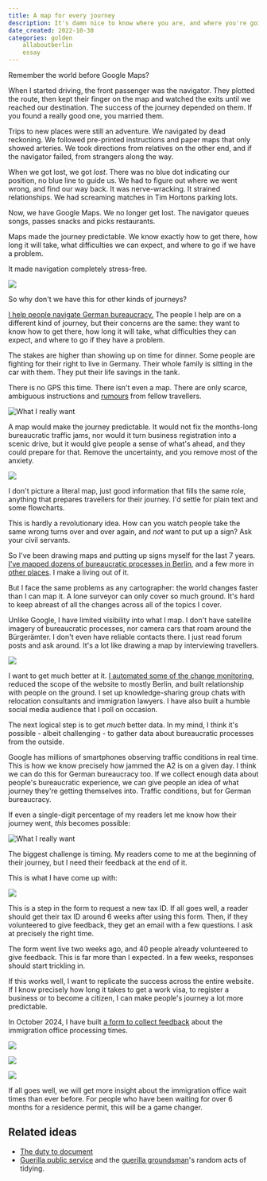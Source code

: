 ```yaml
---
title: A map for every journey
description: It's damn nice to know where you are, and where you're going.
date_created: 2022-10-30
categories: golden
    allaboutberlin
    essay
---
```


Remember the world before Google Maps?

When I started driving, the front passenger was the navigator. They plotted the route, then kept their finger on the map and watched the exits until we reached our destination. The success of the journey depended on them. If you found a really good one, you married them.

Trips to new places were still an adventure. We navigated by dead reckoning. We followed pre-printed instructions and paper maps that only showed arteries. We took directions from relatives on the other end, and if the navigator failed, from strangers along the way.

When we got lost, we got *lost*. There was no blue dot indicating our position, no blue line to guide us. We had to figure out where we went wrong, and find our way back. It was nerve-wracking. It strained relationships. We had screaming matches in Tim Hortons parking lots.

Now, we have Google Maps. We no longer get lost. The navigator queues songs, passes snacks and picks restaurants.

Maps made the journey predictable. We know exactly how to get there, how long it will take, what difficulties we can expect, and where to go if we have a problem.

It made navigation completely stress-free.

![](/images/illustrations/map-predictability.png)

So why don't we have this for other kinds of journeys?

[I help people navigate German bureaucracy.](/projects/all-about-berlin) The people I help are on a different kind of journey, but their concerns are the same: they want to know how to get there, how long it will take, what difficulties they can expect, and where to go if they have a problem.

The stakes are higher than showing up on time for dinner. Some people are fighting for their right to live in Germany. Their whole family is sitting in the car with them. They put their life savings in the tank.

There is no GPS this time. There isn't even a map. There are only scarce, ambiguous instructions and [rumours](/blog/berlin-buergeramt-experiment) from fellow travellers.

![](/images/illustrations/bureaucratic-roadblock-berlin.png "What I really want")

A map would make the journey predictable. It would not fix the months-long bureaucratic traffic jams, nor would it turn business registration into a scenic drive, but it would give people a sense of what's ahead, and they could prepare for that. Remove the uncertainty, and you remove most of the anxiety.

![](/images/illustrations/bureaucratic-map.png)

I don't picture a literal map, just good information that fills the same role, anything that prepares travellers for their journey. I'd settle for plain text and some flowcharts.

This is hardly a revolutionary idea. How can you watch people take the same wrong turns over and over again, and *not* want to put up a sign? Ask your civil servants.

So I've been drawing maps and putting up signs myself for the last 7 years. [I've mapped dozens of bureaucratic processes in Berlin](https://allaboutberlin.com/), and a few more in [other places](/blog/indian-tourist-visa-kathmandu). I make a living out of it.

But I face the same problems as any cartographer: the world changes faster than I can map it. A lone surveyor can only cover so much ground. It's hard to keep abreast of all the changes across all of the topics I cover.

Unlike Google, I have limited visibility into what I map. I don't have satellite imagery of bureaucratic processes, nor camera cars that roam around the Bürgerämter. I don't even have reliable contacts there. I just read forum posts and ask around. It's a lot like drawing a map by interviewing travellers.

![](/images/illustrations/mapping-from-user-feedback.png)

I want to get much better at it. [I automated some of the change monitoring](https://twitter.com/aboutberlin/status/1554005282178596864), reduced the scope of the website to mostly Berlin, and built relationship with people on the ground. I set up knowledge-sharing group chats with relocation consultants and immigration lawyers. I have also built a humble social media audience that I poll on occasion.

The next logical step is to get *much* better data. In my mind, I think it's possible - albeit challenging - to gather data about bureaucratic processes from the outside.

Google has millions of smartphones observing traffic conditions in real time. This is how we know precisely how jammed the A2 is on a given day. I think we can do this for German bureaucracy too. If we collect enough data about people's bureaucratic experience, we can give people an idea of what journey they're getting themselves into. Traffic conditions, but for German bureaucracy.

If even a single-digit percentage of my readers let me know how their journey went, *this* becomes possible:

![](/images/illustrations/bureaucratic-roadblock-berlin.png "What I really want")

The biggest challenge is timing. My readers come to me at the beginning of their journey, but I need their feedback at the end of it.

This is what I have come up with:

![](/images/feedback-collection.png)

This is a step in the form to request a new tax ID. If all goes well, a reader should get their tax ID around 6 weeks after using this form. Then, if they volunteered to give feedback, they get an email with a few questions. I ask at precisely the right time.

The form went live two weeks ago, and 40 people already volunteered to give feedback. This is far more than I expected. In a few weeks, responses should start trickling in.

If this works well, I want to replicate the success across the entire website. If I know precisely how long it takes to get a work visa, to register a business or to become a citizen, I can make people's journey a lot more predictable.

In October 2024, I have built [a form to collect feedback](https://allaboutberlin.com/tools/residence-permit-feedback) about the immigration office processing times.

![](/images/blue-card-feedback.png)

![](/images/blue-card-feedback-2.png)

![](/images/blue-card-feedback-email.png)

If all goes well, we will get more insight about the immigration office wait times than ever before. For people who have been waiting for over 6 months for a residence permit, this will be a game changer.

## Related ideas

- [The duty to document](/blog/duty-to-document)
- [Guerilla public service](https://www.okwhatever.org/topics/selfie/guerrilla-public-service) and the [guerilla groundsman](https://twitter.com/guerrgroundsman)'s random acts of tidying.

